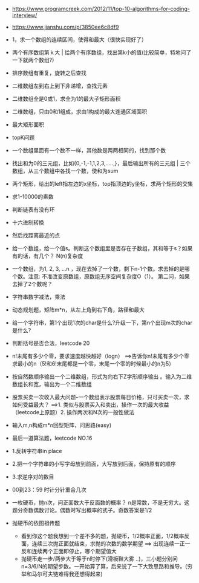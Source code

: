 - https://www.programcreek.com/2012/11/top-10-algorithms-for-coding-interview/
- https://www.jianshu.com/p/3850ee6c8df9

- 1，求一个数组的连续区间，使得和最大（很快实现好了）
- 两个有序数组第ｋ大 | 给两个有序数组，找出第k小的值(比较简单，特地问了一下就两个数组?)
- 排序数组有重复，旋转之后查找
- 二维数组左到右上到下非递增，查找元素
- 二维数组全是0或1，求全为1的最大子矩形面积 
- 二维数组，只由0和1组成，求由1构成的最大连通区域面积
- 最大矩形面积
- topK问题
- 一个数组里面有一个数不一样，其他数是两两相同的，找到那个数
- 找出和为0的三元组，比如{0,-1,-1,1,2,3,.....,}，最后输出所有的三元组 | 三个数组，从三个数组中各找一个数，使和为sum
- 两个矩形，给出的left指左边的x坐标，top指顶边的y坐标，求两个矩形的交集
- 求1-10000的素数
- 判断链表有没有环
- 十六进制转换
- 然后找距离最近的点
- 给一个数组，给一个值s。判断这个数组里是否存在子数组，其和等于s？如果有的话，有几个？ N(n)复杂度
- 一个数组，为1, 2, 3, ...n ，现在去掉了一个数，剩下n-1个数。求去掉的是哪个数。注意: 不准改变原数组，原数组无序空间复杂度O（1）。 第二问，如果去掉了2个数呢？
- 字符串数字减法，乘法
- 动态规划题，矩阵m*n，从左上角到右下角，路径和最大
- 给一个字符串，第1个出现1次的char是什么?升级一下，第n个出现m次的char是什么?
- 判断括号是否合法，leetcode 20
- n!末尾有多少个零，要求速度越快越好（logn） ==>告诉你n!末尾有多少个零求最小的n（5!和6!末尾都是一个零，末尾一个零的时候最小的n为5）
- 按自然数顺序输出一个二维数组，形式为向右下Z字形顺序输出 。输入为二维数组长和宽，输出为一个二维数组
- 股票买卖一次收入最大问题-一个数组表示股票每日价格，只可买卖一次，求如何受益最大？ ==>1. 类似与股票买入和卖出，操作一次的最大收益（leetcode上原题）2. 操作两次和N次的一般性做法
- 输入m,n构成m*n回型矩阵，问思路(easy)
- 最后一道算法题，leetcode NO.16
- 1.反转字符串in place
- 2.把一个字符串的小写字母放到前面，大写放到后面，保持原有的顺序
- 3.求逆序对的数目

- 00到23：59 时针分针重合几次 

- 一枚硬币，抛n次，问正面数大于反面数的概率？ n是常数，不是无穷大。这题分奇数偶数讨论。偶数时写出概率的式子。奇数答案是1/2
- 抛硬币的依图祖传题
    - 看到你这个题我想到一个差不多的题，抛硬币，1/2概率正面，1/2概率反面，连续三次抛正面就结束，求抛的次数的数学期望 ==> 出现连续一正一反和连续两个正面即停止，哪个期望值大
    - 抛硬币走一步/两步大于等于n时停下(滑板鞋大雾 ..)，三小题分别问n=3/6/N的期望步数。一开始算了算，后来说了一下大致思路和推导。(穷举和马尔可夫链难得我还想得起来)
